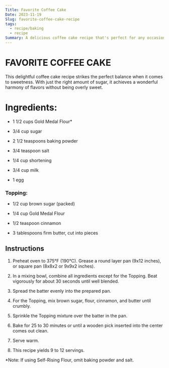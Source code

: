 ```yaml
---
Title: Favorite Coffee Cake
Date: 2023-11-19
Slug: favorite-coffee-cake-recipe
tags:
  - recipe/baking
  - recipe
Summary: A delicious coffee cake recipe that's perfect for any occasion.
---
```

# FAVORITE COFFEE CAKE

This delightful coffee cake recipe strikes the perfect balance when it comes to sweetness. With just the right amount of sugar, it achieves a wonderful harmony of flavors without being overly sweet.


# Ingredients:

- 1 1/2 cups Gold Medal Flour*

- 3/4 cup sugar

- 2 1/2 teaspoons baking powder

- 3/4 teaspoon salt

- 1/4 cup shortening

- 3/4 cup milk

- 1 egg

### Topping:

- 1/2 cup brown sugar (packed)

- 1/4 cup Gold Medal Flour

- 1/2 teaspoon cinnamon

- 3 tablespoons firm butter, cut into pieces

## Instructions

1. Preheat oven to 375°F (190°C). Grease a round layer pan (9x12 inches), or square pan (8x8x2 or 9x9x2 inches).

2. In a mixing bowl, combine all ingredients except for the Topping. Beat vigorously for about 30 seconds until well blended.

3. Spread the batter evenly into the prepared pan.

4. For the Topping, mix brown sugar, flour, cinnamon, and butter until crumbly.

5. Sprinkle the Topping mixture over the batter in the pan.

6. Bake for 25 to 30 minutes or until a wooden pick inserted into the center comes out clean.

7. Serve warm.

8. This recipe yields 9 to 12 servings.

*Note: If using Self-Rising Flour, omit baking powder and salt.
